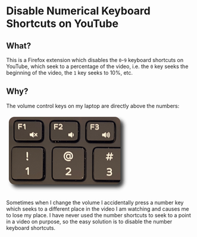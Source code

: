 # Disable Numerical Keyboard Shortcuts on YouTube 

## What?

This is a Firefox extension which disables the `0`-`9` keyboard shortcuts on
YouTube, which seek to a percentage of the video, i.e. the `0` key seeks the
beginning of the video, the `1` key seeks to 10%, etc.

## Why?

The volume control keys on my laptop are directly above the numbers:

![Picture of my keyboard with volume keys above 1,2,3 keys](./keyboard.png)

Sometimes when I change the volume I accidentally press a number key which
seeks to a different place in the video I am watching and causes me to lose my
place. I have never used the number shortcuts to seek to a point in a video on
purpose, so the easy solution is to disable the number keyboard shortcuts.
